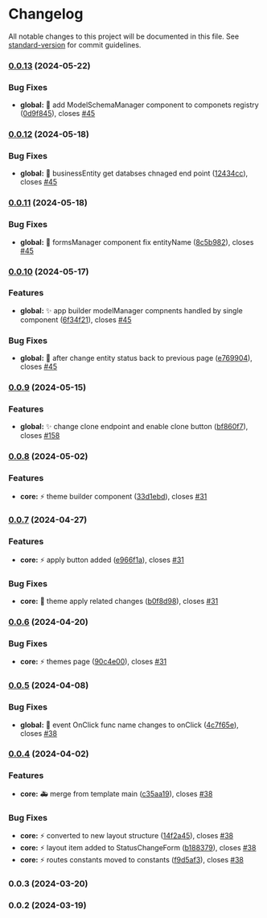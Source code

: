 # Changelog

All notable changes to this project will be documented in this file. See [standard-version](https://github.com/conventional-changelog/standard-version) for commit guidelines.

### [0.0.13](https://https//github.com/wrappid/wrappid-module/compare/v0.0.12...v0.0.13) (2024-05-22)


### Bug Fixes

* **global:** :bug: add ModelSchemaManager component  to componets registry ([0d9f845](https://https//github.com/wrappid/wrappid-module/commit/0d9f845a124158b47ab5eef2b7ee8e51f0d30d95)), closes [#45](https://https//github.com/wrappid/wrappid-module/issues/45)

### [0.0.12](https://https//github.com/wrappid/wrappid-module/compare/v0.0.11...v0.0.12) (2024-05-18)


### Bug Fixes

* **global:** :bug: businessEntity get databses chnaged end point ([12434cc](https://https//github.com/wrappid/wrappid-module/commit/12434ccfcee42b371bdce3882cf67535400d745d)), closes [#45](https://https//github.com/wrappid/wrappid-module/issues/45)

### [0.0.11](https://https//github.com/wrappid/wrappid-module/compare/v0.0.10...v0.0.11) (2024-05-18)


### Bug Fixes

* **global:** :bug: formsManager component fix entityName ([8c5b982](https://https//github.com/wrappid/wrappid-module/commit/8c5b9822d943e81e98a4549ef2712fea0dd1487e)), closes [#45](https://https//github.com/wrappid/wrappid-module/issues/45)

### [0.0.10](https://https//github.com/wrappid/wrappid-module/compare/v0.0.9...v0.0.10) (2024-05-17)


### Features

* **global:** :sparkles: app builder modelManager compnents handled by single component ([6f34f21](https://https//github.com/wrappid/wrappid-module/commit/6f34f21119509f4033694c74aa3ba667091fc18c)), closes [#45](https://https//github.com/wrappid/wrappid-module/issues/45)


### Bug Fixes

* **global:** :bug: after change entity status back to previous page ([e769904](https://https//github.com/wrappid/wrappid-module/commit/e769904fe5fe0b7cf988e124c0931fcf5b9b767f)), closes [#45](https://https//github.com/wrappid/wrappid-module/issues/45)

### [0.0.9](https://https//github.com/wrappid/wrappid-module/compare/v0.0.8...v0.0.9) (2024-05-15)


### Features

* **global:** :sparkles: change clone endpoint and enable clone button ([bf860f7](https://https//github.com/wrappid/wrappid-module/commit/bf860f72082d78662adc98ca841a4f65005c6e2c)), closes [#158](https://https//github.com/wrappid/wrappid-module/issues/158)

### [0.0.8](https://https//github.com/wrappid/wrappid-module/compare/v0.0.7...v0.0.8) (2024-05-02)


### Features

* **core:** :zap: theme builder component ([33d1ebd](https://https//github.com/wrappid/wrappid-module/commit/33d1ebd0b3e0eb5b12d4cd494af2bf9406e36001)), closes [#31](https://https//github.com/wrappid/wrappid-module/issues/31)

### [0.0.7](https://https//github.com/wrappid/wrappid-module/compare/v0.0.6...v0.0.7) (2024-04-27)


### Features

* **core:** :zap: apply button added ([e966f1a](https://https//github.com/wrappid/wrappid-module/commit/e966f1ae8e6bbf5d1be8f3940bbd6a9f39365383)), closes [#31](https://https//github.com/wrappid/wrappid-module/issues/31)


### Bug Fixes

* **core:** :art: theme apply related changes ([b0f8d98](https://https//github.com/wrappid/wrappid-module/commit/b0f8d986d31e1c4662820cbaf84c81737e2256c2)), closes [#31](https://https//github.com/wrappid/wrappid-module/issues/31)

### [0.0.6](https://https//github.com/wrappid/wrappid-module/compare/v0.0.5...v0.0.6) (2024-04-20)


### Bug Fixes

* **core:** :zap: themes page ([90c4e00](https://https//github.com/wrappid/wrappid-module/commit/90c4e003435bfc17e81d224d4344cc8e6b8c8f19)), closes [#31](https://https//github.com/wrappid/wrappid-module/issues/31)

### [0.0.5](https://https//github.com/wrappid/wrappid-module/compare/v0.0.4...v0.0.5) (2024-04-08)


### Bug Fixes

* **global:** :bug: event OnClick func name changes to onClick ([4c7f65e](https://https//github.com/wrappid/wrappid-module/commit/4c7f65ee41cb8779274ba603ba82608ecd7df105)), closes [#38](https://https//github.com/wrappid/wrappid-module/issues/38)

### [0.0.4](https://https//github.com/wrappid/wrappid-module/compare/v0.0.3...v0.0.4) (2024-04-02)


### Features

* **core:** :ambulance: merge from template main ([c35aa19](https://https//github.com/wrappid/wrappid-module/commit/c35aa19de6b995ea6cdfd3adc3f9d1b1de72459f)), closes [#38](https://https//github.com/wrappid/wrappid-module/issues/38)


### Bug Fixes

* **core:** :zap: converted to new layout structure ([14f2a45](https://https//github.com/wrappid/wrappid-module/commit/14f2a458461a2a9ad7df7b8d998b03fc3cbc720e)), closes [#38](https://https//github.com/wrappid/wrappid-module/issues/38)
* **core:** :zap: layout item added to StatusChangeForm ([b188379](https://https//github.com/wrappid/wrappid-module/commit/b188379fe2440abc8a2bcd73c98e950a0b06ff66)), closes [#38](https://https//github.com/wrappid/wrappid-module/issues/38)
* **core:** :zap: routes constants moved to constants ([f9d5af3](https://https//github.com/wrappid/wrappid-module/commit/f9d5af398be2f1036d64660b5252f006487d2ba8)), closes [#38](https://https//github.com/wrappid/wrappid-module/issues/38)

### 0.0.3 (2024-03-20)

### 0.0.2 (2024-03-19)
